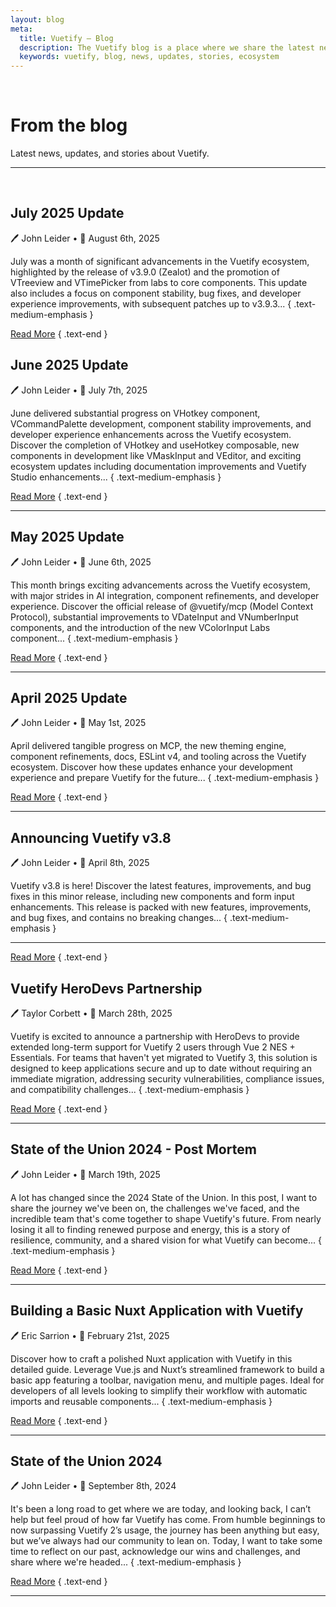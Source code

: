 ```yaml
---
layout: blog
meta:
  title: Vuetify — Blog
  description: The Vuetify blog is a place where we share the latest news, updates, and stories about Vuetify. Stay up to date with the latest developments in the Vuetify ecosystem.
  keywords: vuetify, blog, news, updates, stories, ecosystem
---
```


<br>

# From the blog

Latest news, updates, and stories about Vuetify.

<PromotedEntry />

---

<br>

## July 2025 Update

🖊️ John Leider • 📅 August 6th, 2025

July was a month of significant advancements in the Vuetify ecosystem, highlighted by the release of v3.9.0 (Zealot) and the promotion of VTreeview and VTimePicker from labs to core components. This update also includes a focus on component stability, bug fixes, and developer experience improvements, with subsequent patches up to v3.9.3... { .text-medium-emphasis }

[Read More](/blog/july-2025-update/) { .text-end }

## June 2025 Update

🖊️ John Leider • 📅 July 7th, 2025

June delivered substantial progress on VHotkey component, VCommandPalette development, component stability improvements, and developer experience enhancements across the Vuetify ecosystem. Discover the completion of VHotkey and useHotkey composable, new components in development like VMaskInput and VEditor, and exciting ecosystem updates including documentation improvements and Vuetify Studio enhancements... { .text-medium-emphasis }

[Read More](/blog/june-2025-update/) { .text-end }

---

## May 2025 Update

🖊️ John Leider • 📅 June 6th, 2025

This month brings exciting advancements across the Vuetify ecosystem, with major strides in AI integration, component refinements, and developer experience. Discover the official release of @vuetify/mcp (Model Context Protocol), substantial improvements to VDateInput and VNumberInput components, and the introduction of the new VColorInput Labs component... { .text-medium-emphasis }

[Read More](/blog/may-2025-update/) { .text-end }

---

## April 2025 Update

🖊️ John Leider • 📅 May 1st, 2025

April delivered tangible progress on MCP, the new theming engine, component refinements, docs, ESLint v4, and tooling across the Vuetify ecosystem. Discover how these updates enhance your development experience and prepare Vuetify for the future... { .text-medium-emphasis }

[Read More](/blog/april-2025-update/) { .text-end }

---

## Announcing Vuetify v3.8

🖊️ John Leider • 📅 April 8th, 2025

Vuetify v3.8 is here! Discover the latest features, improvements, and bug fixes in this minor release, including new components and form input enhancements. This release is packed with new features, improvements, and bug fixes, and contains no breaking changes... { .text-medium-emphasis }

---

[Read More](/blog/announcing-vuetify-3.8/) { .text-end }

## Vuetify HeroDevs Partnership

🖊️ Taylor Corbett • 📅 March 28th, 2025

Vuetify is excited to announce a partnership with HeroDevs to provide extended long-term support for Vuetify 2 users through Vue 2 NES + Essentials. For teams that haven't yet migrated to Vuetify 3, this solution is designed to keep applications secure and up to date without requiring an immediate migration, addressing security vulnerabilities, compliance issues, and compatibility challenges... { .text-medium-emphasis }

[Read More](/blog/vuetify-herodevs-partnership/) { .text-end }

---

## State of the Union 2024 - Post Mortem

🖊️ John Leider • 📅 March 19th, 2025

A lot has changed since the 2024 State of the Union. In this post, I want to share the journey we've been on, the challenges we've faced, and the incredible team that's come together to shape Vuetify's future. From nearly losing it all to finding renewed purpose and energy, this is a story of resilience, community, and a shared vision for what Vuetify can become... { .text-medium-emphasis }

[Read More](/blog/state-of-the-union-2024-post-mortem/) { .text-end }

---

## Building a Basic Nuxt Application with Vuetify

🖊️ Eric Sarrion • 📅 February 21st, 2025

Discover how to craft a polished Nuxt application with Vuetify in this detailed guide. Leverage Vue.js and Nuxt’s streamlined framework to build a basic app featuring a toolbar, navigation menu, and multiple pages. Ideal for developers of all levels looking to simplify their workflow with automatic imports and reusable components... { .text-medium-emphasis }

[Read More](/blog/building-a-basic-nuxt-application-with-vuetify/) { .text-end }

---

## State of the Union 2024

🖊️ John Leider • 📅 September 8th, 2024

It's been a long road to get where we are today, and looking back, I can’t help but feel proud of how far Vuetify has come. From humble beginnings to now surpassing Vuetify 2’s usage, the journey has been anything but easy, but we’ve always had our community to lean on. Today, I want to take some time to reflect on our past, acknowledge our wins and challenges, and share where we're headed... { .text-medium-emphasis }

[Read More](/blog/state-of-the-union-2024/) { .text-end }

---
